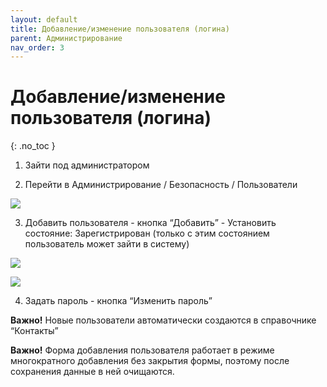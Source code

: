 ```yaml
---
layout: default
title: Добавление/изменение пользователя (логина)
parent: Администрирование
nav_order: 3
---
```


# Добавление/изменение пользователя (логина)
{: .no_toc }

1. Зайти под администратором

2. Перейти в Администрирование / Безопасность / Пользователи

![](../../images/admin.png)

3. Добавить пользователя  - кнопка “Добавить”
        - Установить состояние: Зарегистрирован
(только с этим состоянием пользователь может зайти в систему)

![](../../images/admin2.png)

![](../../images/admin3.png)

4. Задать пароль - кнопка “Изменить пароль”

**Важно!** Новые пользователи автоматически создаются в справочнике “Контакты”

**Важно!** Форма добавления пользователя работает в режиме многократного добавления без закрытия формы, поэтому после сохранения данные в ней очищаются.
